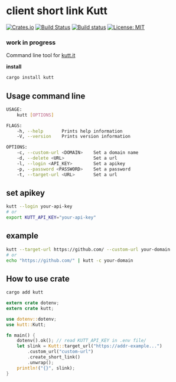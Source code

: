 # client short link Kutt
[![Crates.io](https://img.shields.io/crates/v/kutt.svg?style=plastic)](http://crates.io/crates/kutt)
[![Build Status](https://travis-ci.org/robatipoor/kutt-rs.svg?branch=master)](https://travis-ci.org/robatipoor/kutt-rs)
[![Build status](https://ci.appveyor.com/api/projects/status/g1sii8fby1it2jja/branch/master?svg=true)](https://ci.appveyor.com/project/robatipoor/kutt-rs/branch/master)
[![License: MIT](https://img.shields.io/badge/License-MIT-yellow.svg)](https://opensource.org/licenses/MIT)
### work in progress
Command line tool for [kutt.it](https://kutt.it)

**install**

```sh
cargo install kutt
```
## Usage command line

```sh
USAGE:
    kutt [OPTIONS]

FLAGS:
    -h, --help       Prints help information
    -V, --version    Prints version information

OPTIONS:
    -c, --custom-url <DOMAIN>    Set a domain name
    -d, --delete <URL>           Set a url
    -l, --login <API_KEY>        Set a apikey
    -p, --password <PASSWORD>    Set a password
    -t, --target-url <URL>       Set a url
```
## set apikey
```sh
kutt --login your-api-key
# or
export KUTT_API_KEY="your-api-key"
```
## example 
```sh
kutt --target-url https://github.com/ --custom-url your-domain
# or
echo "https://github.com/" | kutt -c your-domain
```

## How to use crate
```sh
cargo add kutt
```
```rust
extern crate dotenv;
extern crate kutt;

use dotenv::dotenv;
use kutt::Kutt;

fn main() {
    dotenv().ok(); // read KUTT_API_KEY in .env file/
    let slink = Kutt::target_url("https://addr-example...")
        .custom_url("custom-url")
        .create_short_link()
        .unwrap();
    println!("{}", slink);
}
```